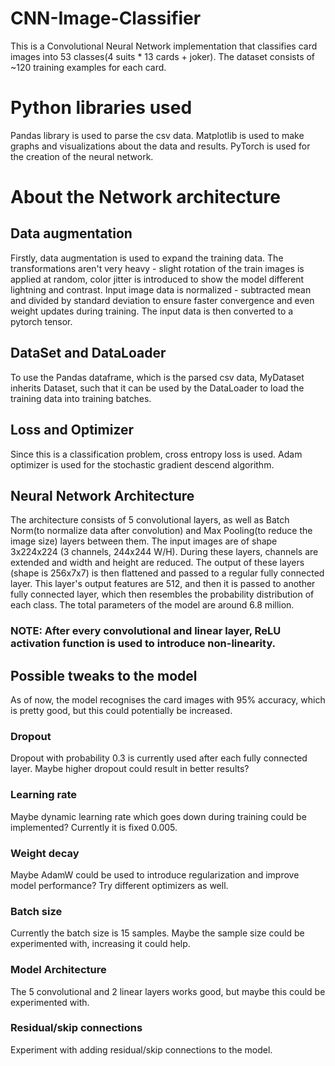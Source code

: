 # CNN-Image-Classifier
This is a Convolutional Neural Network implementation that classifies card images into 53 classes(4 suits * 13 cards + joker). The dataset consists of ~120 training examples for each card.
# Python libraries used
Pandas library is used to parse the csv data. Matplotlib is used to make graphs and visualizations about the data and results. PyTorch is used for the creation of the neural network.
# About the Network architecture
## Data augmentation
Firstly, data augmentation is used to expand the training data. The transformations aren't very heavy - slight rotation of the train images is applied at random, color jitter is introduced to show the model different lightning and contrast. Input image data is normalized - subtracted mean and divided by standard deviation to ensure faster convergence and even weight updates during training. The input data is then converted to a pytorch tensor.
## DataSet and DataLoader
To use the Pandas dataframe, which is the parsed csv data, MyDataset inherits Dataset, such that it can be used by the DataLoader to load the training data into training batches.
## Loss and Optimizer
Since this is a classification problem, cross entropy loss is used. Adam optimizer is used for the stochastic gradient descend algorithm.
## Neural Network Architecture
The architecture consists of 5 convolutional layers, as well as Batch Norm(to normalize data after convolution) and Max Pooling(to reduce the image size) layers between them. The input images are of shape 3x224x224 (3 channels, 244x244 W/H). During these layers, channels are extended and width and height are reduced. The output of these layers (shape is 256x7x7) is then flattened and passed to a regular fully connected layer. This layer's output features are 512, and then it is passed to another fully connected layer, which then resembles the probability distribution of each class. The total parameters of the model are around 6.8 million.
### NOTE: After every convolutional and linear layer, ReLU activation function is used to introduce non-linearity.
## Possible tweaks to the model
As of now, the model recognises the card images with 95% accuracy, which is pretty good, but this could potentially be increased.
### Dropout
Dropout with probability 0.3 is currently used after each fully connected layer. Maybe higher dropout could result in better results?
### Learning rate
Maybe dynamic learning rate which goes down during training could be implemented? Currently it is fixed 0.005.
### Weight decay
Maybe AdamW could be used to introduce regularization and improve model performance? Try different optimizers as well.
### Batch size
Currently the batch size is 15 samples. Maybe the sample size could be experimented with, increasing it could help.
### Model Architecture
The 5 convolutional and 2 linear layers works good, but maybe this could be experimented with.
### Residual/skip connections
Experiment with adding residual/skip connections to the model.
